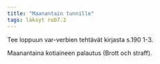 ```yaml
---
title: "Maanantain tunnille"
tags: läksyt rub7.2
---
```


Tee loppuun var-verbien tehtävät kirjasta s.190 1-3.

Maanantaina kotiaineen palautus (Brott och straff). 